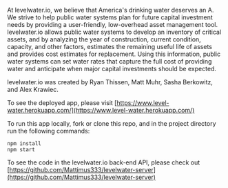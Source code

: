 At levelwater.io, we believe that America's drinking water deserves an A. We strive to help public water systems plan for future capital investment needs by providing a user-friendly, low-overhead asset management tool. levelwater.io allows public water systems to develop an inventory of critical assets, and by analyzing the year of construction, current condition, capacity, and other factors, estimates the remaining useful life of assets and provides cost estimates for replacement. Using this information, public water systems can set water rates that capture the full cost of providing water and anticipate when major capital investments should be expected.

levelwater.io was created by Ryan Thissen, Matt Muhr, Sasha Berkowitz, and Alex Krawiec.

To see the deployed app, please visit [https://www.level-water.herokuapp.com/](https://www.level-water.herokuapp.com/)

To run this app locally, fork or clone this repo, and in the project directory run the following commands:

```
npm install
npm start
```

To see the code in the levelwater.io back-end API, please check out [https://github.com/Mattimus333/levelwater-server](https://github.com/Mattimus333/levelwater-server)
